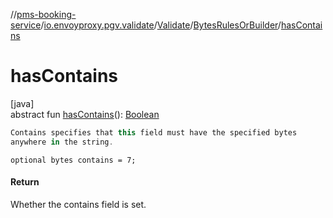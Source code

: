 //[pms-booking-service](../../../../index.md)/[io.envoyproxy.pgv.validate](../../index.md)/[Validate](../index.md)/[BytesRulesOrBuilder](index.md)/[hasContains](has-contains.md)

# hasContains

[java]\
abstract fun [hasContains](has-contains.md)(): [Boolean](https://kotlinlang.org/api/core/kotlin-stdlib/kotlin/-boolean/index.html)

```kotlin
Contains specifies that this field must have the specified bytes
anywhere in the string.

```
`optional bytes contains = 7;`

#### Return

Whether the contains field is set.